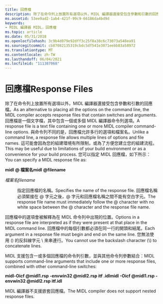 ```yaml
---
title: 回應檔
description: 除了在命令列上放置所有選項以外，MIDL 編譯器還接受包含參數和引數的回應檔。
ms.assetid: 53ee9ad2-1ab4-421f-99c9-66186da4bd9d
keywords:
- MIDL 編譯器 MIDL，回應檔
ms.topic: article
ms.date: 05/31/2018
ms.openlocfilehash: 3c9b4d079e92dff3c25f8a38c6c73073a548ea91
ms.sourcegitcommit: cb87082135319cbdc5df541e3071eebb83a58972
ms.translationtype: MT
ms.contentlocale: zh-TW
ms.lasthandoff: 06/04/2021
ms.locfileid: "111387068"
---
```

# <a name="response-files"></a><span data-ttu-id="a2943-104">回應檔</span><span class="sxs-lookup"><span data-stu-id="a2943-104">Response Files</span></span>

<span data-ttu-id="a2943-105">除了在命令列上放置所有選項以外，MIDL 編譯器還接受包含參數和引數的回應檔。</span><span class="sxs-lookup"><span data-stu-id="a2943-105">As an alternative to placing all the options on the command line, the MIDL compiler accepts response files that contain switches and arguments.</span></span> <span data-ttu-id="a2943-106">回應檔是一個文字檔，其中包含一個或多個 MIDL 編譯器命令列選項。</span><span class="sxs-lookup"><span data-stu-id="a2943-106">A response file is a text file containing one or more MIDL compiler command-line options.</span></span> <span data-ttu-id="a2943-107">與命令列不同的是，回應檔允許多行的選項和檔案名。</span><span class="sxs-lookup"><span data-stu-id="a2943-107">Unlike a command line, a response file allows multiple lines of options and file names.</span></span> <span data-ttu-id="a2943-108">這可能會因為您的組建環境有所限制，或為了方便您建立您的組建流程。</span><span class="sxs-lookup"><span data-stu-id="a2943-108">This may be useful due to limitations of your build environment or as a convenience for your build process.</span></span> <span data-ttu-id="a2943-109">您可以指定 MIDL 回應檔，如下所示：</span><span class="sxs-lookup"><span data-stu-id="a2943-109">You can specify a MIDL response file as:</span></span>

<span data-ttu-id="a2943-110">**midl** **\@ 檔案名**</span><span class="sxs-lookup"><span data-stu-id="a2943-110">**midl** **\@filename**</span></span>

<dl> <dt>

<span data-ttu-id="a2943-111"><span id="filename"></span><span id="FILENAME"></span>*檔案名*</span><span class="sxs-lookup"><span data-stu-id="a2943-111"><span id="filename"></span><span id="FILENAME"></span>*filename*</span></span>
</dt> <dd>

<span data-ttu-id="a2943-112">指定回應檔的名稱。</span><span class="sxs-lookup"><span data-stu-id="a2943-112">Specifies the name of the response file.</span></span> <span data-ttu-id="a2943-113">回應檔名稱必須緊接在 @ 字元之後，@ 字元和回應檔名稱之間不能有空白字元。</span><span class="sxs-lookup"><span data-stu-id="a2943-113">The response file name must immediately follow the @ character with no white space between the @ character and the response file name.</span></span>

</dd> </dl>

<span data-ttu-id="a2943-114">回應檔中的選項會被解釋為在 MIDL 命令列中出現的位置。</span><span class="sxs-lookup"><span data-stu-id="a2943-114">Options in a response file are interpreted as if they were present at that place in the MIDL command line.</span></span> <span data-ttu-id="a2943-115">回應檔中的每個引數都必須在同一行的開頭和結尾。</span><span class="sxs-lookup"><span data-stu-id="a2943-115">Each argument in a response file must begin and end on the same line.</span></span> <span data-ttu-id="a2943-116">您無法使用 () 的反斜線字元 \\ 來串連行。</span><span class="sxs-lookup"><span data-stu-id="a2943-116">You cannot use the backslash character (\\) to concatenate lines.</span></span>

<span data-ttu-id="a2943-117">MIDL 支援包含一或多個回應檔的命令列引數，並與其他命令列參數結合：</span><span class="sxs-lookup"><span data-stu-id="a2943-117">MIDL supports command-line arguments that include one or more response files, combined with other command-line switches:</span></span>

<span data-ttu-id="a2943-118">**midl-Oicf @midl1.rsp -envwin32 @midl2.rsp itf .idl**</span><span class="sxs-lookup"><span data-stu-id="a2943-118">**midl -Oicf @midl1.rsp -envwin32 @midl2.rsp itf.idl**</span></span>

<span data-ttu-id="a2943-119">MIDL 編譯器不支援嵌套回應檔。</span><span class="sxs-lookup"><span data-stu-id="a2943-119">The MIDL compiler does not support nested response files.</span></span>

 

 




